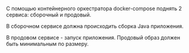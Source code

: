 С помощью контейнерного оркестратора docker-compose поднять 2 сервиса: сборочный и продовый.

В сборочном сервисе должна происходить сборка Java приложения. 

В продовом сервисе - запуск приложения. Продовый образ должен быть минимальным по размеру.
